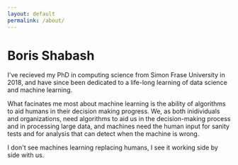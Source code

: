 ```yaml
---
layout: default
permalink: /about/
---
```


<h1>Boris Shabash</h1>

<p> I've recieved my PhD in computing science from Simon Frase University in
2018, and have since been dedicated to a life-long learning of data science
and machine learning.</p>

<p> What facinates me most about machine learning is the ability of 
algorithms to aid humans in their decision making progress. We, as both
inidividuals and organizations, need algorithms to aid us in the decision-making
process and in processing large data, and machines need the human input for 
sanity tests and for analysis that can detect when the machine is wrong.</p>

<p> I don't see machines learning replacing humans, I see it working side
by side with us.</p>
